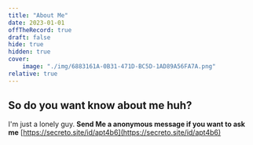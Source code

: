 ```yaml
---
title: "About Me"
date: 2023-01-01
offTheRecord: true
draft: false
hide: true
hidden: true
cover:
    image: "./img/6883161A-0B31-471D-BC5D-1AD89A56FA7A.png"
relative: true
---
```

## So do you want know about me huh?

I'm just a lonely guy.
**Send Me a anonymous message if you want to ask me**
[https://secreto.site/id/apt4b6](https://secreto.site/id/apt4b6)
